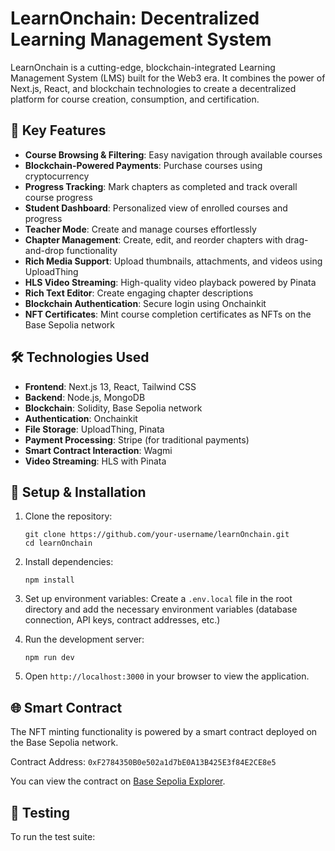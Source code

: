# LearnOnchain: Decentralized Learning Management System

LearnOnchain is a cutting-edge, blockchain-integrated Learning Management System (LMS) built for the Web3 era. It combines the power of Next.js, React, and blockchain technologies to create a decentralized platform for course creation, consumption, and certification.

## 🚀 Key Features

- **Course Browsing & Filtering**: Easy navigation through available courses
- **Blockchain-Powered Payments**: Purchase courses using cryptocurrency
- **Progress Tracking**: Mark chapters as completed and track overall course progress
- **Student Dashboard**: Personalized view of enrolled courses and progress
- **Teacher Mode**: Create and manage courses effortlessly
- **Chapter Management**: Create, edit, and reorder chapters with drag-and-drop functionality
- **Rich Media Support**: Upload thumbnails, attachments, and videos using UploadThing
- **HLS Video Streaming**: High-quality video playback powered by Pinata
- **Rich Text Editor**: Create engaging chapter descriptions
- **Blockchain Authentication**: Secure login using Onchainkit
- **NFT Certificates**: Mint course completion certificates as NFTs on the Base Sepolia network

## 🛠 Technologies Used

- **Frontend**: Next.js 13, React, Tailwind CSS
- **Backend**: Node.js, MongoDB
- **Blockchain**: Solidity, Base Sepolia network
- **Authentication**: Onchainkit
- **File Storage**: UploadThing, Pinata
- **Payment Processing**: Stripe (for traditional payments)
- **Smart Contract Interaction**: Wagmi
- **Video Streaming**: HLS with Pinata

## 🔧 Setup & Installation

1. Clone the repository:

   ```
   git clone https://github.com/your-username/learnOnchain.git
   cd learnOnchain
   ```

2. Install dependencies:

   ```
   npm install
   ```

3. Set up environment variables:
   Create a `.env.local` file in the root directory and add the necessary environment variables (database connection, API keys, contract addresses, etc.)

4. Run the development server:

   ```
   npm run dev
   ```

5. Open `http://localhost:3000` in your browser to view the application.

## 🌐 Smart Contract

The NFT minting functionality is powered by a smart contract deployed on the Base Sepolia network.

Contract Address: `0xF2784350B0e502a1d7bE0A13B425E3f84E2CE8e5`

You can view the contract on [Base Sepolia Explorer](https://sepolia.basescan.org/address/0xF2784350B0e502a1d7bE0A13B425E3f84E2CE8e5).

## 🧪 Testing

To run the test suite:
